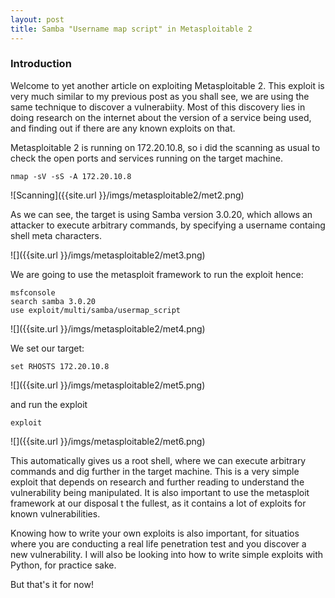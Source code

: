 ```yaml
---
layout: post
title: Samba "Username map script" in Metasploitable 2
---
```


### Introduction

Welcome to yet another article on exploiting Metasploitable 2. This exploit is very much similar to my previous post as you shall see, we are using the same technique to discover a vulnerabiity. Most of this discovery lies in doing research on the internet about the version of a service being used, and finding out if there are any known exploits on that.

Metasploitable 2 is running on 172.20.10.8, so i did the scanning as usual to check the open ports and services running on the target machine.

```
nmap -sV -sS -A 172.20.10.8
```

![Scanning]({{site.url }}/imgs/metasploitable2/met2.png)
 
As we can see, the target is using Samba version 3.0.20, which allows an attacker to execute arbitrary commands, by specifying a username containg shell meta characters. 

![]({{site.url }}/imgs/metasploitable2/met3.png)

We are going to use the metasploit framework to run the exploit hence:

```
msfconsole
search samba 3.0.20
use exploit/multi/samba/usermap_script
```
![]({{site.url }}/imgs/metasploitable2/met4.png)

We set our target:

```
set RHOSTS 172.20.10.8
```
![]({{site.url }}/imgs/metasploitable2/met5.png)

and run the exploit

```
exploit
```
![]({{site.url }}/imgs/metasploitable2/met6.png)

This automatically gives us a root shell, where we can execute arbitrary commands and dig further in the target machine. This is a very simple exploit that depends on research and further reading to understand the vulnerability being manipulated. It is also important to use the metasploit framework at our disposal t the fullest, as it contains a lot of exploits for known vulnerabilities.

Knowing how to write your own exploits is also important, for situatios where you are conducting a real life penetration test and you discover a new vulnerability. I will also be looking into how to write simple exploits with Python, for practice sake.

But that's it for now!
